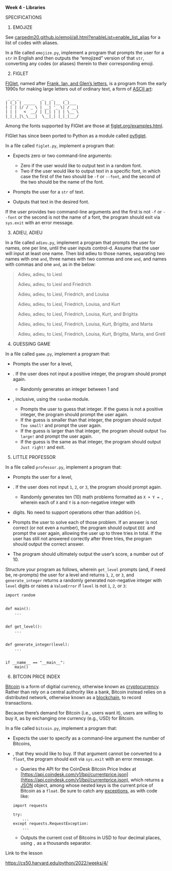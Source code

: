 **Week 4 - Libraries**

SPECIFICATIONS

1. EMOJIZE

See [carpedm20.github.io/emoji/all.html?enableList=enable_list_alias](https://carpedm20.github.io/emoji/all.html?enableList=enable_list_alias) for a list of codes with aliases.

In a file called `emojize.py`, implement a program that prompts the user for a `str` in English and then outputs the “emojized” version of that `str`, converting any codes (or aliases) therein to their corresponding emoji.


2. FIGLET

[FIGlet](https://en.wikipedia.org/wiki/FIGlet), named after [Frank, Ian, and Glen’s letters](http://www.figlet.org/faq.html), is a program from the early 1990s for making large letters out of ordinary text, a form of [ASCII art](https://en.wikipedia.org/wiki/ASCII_art):

```
 _ _ _          _   _     _
| (_) | _____  | |_| |__ (_)___
| | | |/ / _ \ | __| '_ \| / __|
| | |   <  __/ | |_| | | | \__ \
|_|_|_|\_\___|  \__|_| |_|_|___/
```

Among the fonts supported by FIGlet are those at [figlet.org/examples.html](http://www.figlet.org/examples.html).

FIGlet has since been ported to Python as a module called [pyfiglet](https://pypi.org/project/pyfiglet/0.7/).

In a file called `figlet.py`, implement a program that:

* Expects zero or two command-line arguments:

  * Zero if the user would like to output text in a random font.
  * Two if the user would like to output text in a specific font, in which case the first of the two should be `-f` or `--font`, and the second of the two should be the name of the font.
* Prompts the user for a `str` of text.
* Outputs that text in the desired font.

If the user provides two command-line arguments and the first is not `-f` or `--font` or the second is not the name of a font, the program should exit via `sys.exit` with an error message.


3. ADIEU, ADIEU

In a file called `adieu.py`, implement a program that prompts the user for names, one per line, until the user inputs control-d. Assume that the user will input at least one name. Then bid adieu to those names, separating two names with one `and`, three names with two commas and one `and`, and  names with  commas and one `and`, as in the below:

> Adieu, adieu, to Liesl
>
> Adieu, adieu, to Liesl and Friedrich
>
> Adieu, adieu, to Liesl, Friedrich, and Louisa
>
> Adieu, adieu, to Liesl, Friedrich, Louisa, and Kurt
>
> Adieu, adieu, to Liesl, Friedrich, Louisa, Kurt, and Brigitta
>
> Adieu, adieu, to Liesl, Friedrich, Louisa, Kurt, Brigitta, and Marta
>
> Adieu, adieu, to Liesl, Friedrich, Louisa, Kurt, Brigitta, Marta, and Gretl
>

4. GUESSING GAME

In a file called `game.py`, implement a program that:

* Prompts the user for a level,
* . If the user does not input a positive integer, the program should prompt again.

  * Randomly generates an integer between 1 and
* , inclusive, using the `random` module.

  * Prompts the user to guess that integer. If the guess is not a positive integer, the program should prompt the user again.
  * If the guess is smaller than that integer, the program should output `Too small!` and prompt the user again.
  * If the guess is larger than that integer, the program should output `Too large!` and prompt the user again.
  * If the guess is the same as that integer, the program should output `Just right!` and exit.


5. LITTLE PROFESSOR

In a file called `professor.py`, implement a program that:

* Prompts the user for a level,
* . If the user does not input `1`, `2`, or `3`, the program should prompt again.

  * Randomly generates ten (10) math problems formatted as `X + Y = `, wherein each of `X` and `Y` is a non-negative integer with
* digits. No need to support operations other than addition (`+`).
* Prompts the user to solve each of those problem. If an answer is not correct (or not even a number), the program should output `EEE `and prompt the user again, allowing the user up to three tries in total. If the user has still not answered correctly after three tries,
  the program should output the correct answer.
* The program should ultimately output the user’s score, a number out of 10.

Structure your program as follows, wherein `get_level` prompts (and, if need be, re-prompts) the user for a level and returns `1`, `2`, or `3`, and `generate_integer` returns a randomly generated non-negative integer with `level` digits or raises a `ValueError` if `level` is not `1`, `2`, or `3`:

```
import random


def main():
    ...


def get_level():
    ...


def generate_integer(level):
    ...


if __name__ == "__main__":
    main()
```


6. BITCOIN PRICE INDEX

[Bitcoin](https://en.wikipedia.org/wiki/Bitcoin) is a form of digitial currency, otherwise known as [cryptocurrency](https://en.wikipedia.org/wiki/Cryptocurrency). Rather than rely on a central authority like a bank, Bitcoin instead relies on a distributed network, otherwise known as a [blockchain](https://en.wikipedia.org/wiki/Blockchain), to record transactions.

Because there’s demand for Bitcoin (i.e., users want it), users are willing to buy it, as by exchanging one currency (e.g., USD) for Bitcoin.

In a file called `bitcoin.py`, implement a program that:

* Expects the user to specify as a command-line argument the number of Bitcoins,
* , that they would like to buy. If that argument cannot be converted to a `float`, the program should exit via `sys.exit` with an error message.

  * Queries the API for the CoinDesk Bitcoin Price Index at [https://api.coindesk.com/v1/bpi/currentprice.json](https://api.coindesk.com/v1/bpi/currentprice.json), which returns a [JSON](https://en.wikipedia.org/wiki/JSON) object, among whose nested keys is the current price of Bitcoin as a `float`. Be sure to catch any [exceptions](https://requests.readthedocs.io/en/latest/api/#exceptions), as with code like:

  ```
  import requests

  try:
      ...
  except requests.RequestException:
      ...
  ```

  * Outputs the current cost of Bitcoins in USD to four decimal places, using `,` as a thousands separator.


Link to the lesson

https://cs50.harvard.edu/python/2022/weeks/4/
